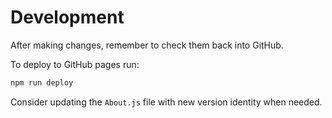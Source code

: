 # Development

After making changes, remember to check them back into GitHub.

To deploy to GitHub pages run:

```sh
npm run deploy
```

Consider updating the `About.js` file with new version identity when needed.
